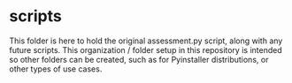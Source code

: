 # scripts

This folder is here to hold the original assessment.py script, along with any future scripts. This organization / folder setup in this repository is intended so other folders can be created, such as for Pyinstaller distributions, or other types of use cases.
